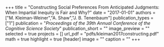 +++
title = "Constructing Social Preferences From Anticipated Judgments: When Impartial Inequity is Fair and Why?"
date = "2017-01-01"
authors = ["M. Kleiman-Weiner","A. Shaw","J. B. Tenenbaum"]
publication_types = ["1"]
publication = "_Proceedings of the 39th Annual Conference of the Cognitive Science Society_"
publication_short = ""
image_preview = ""
selected = true
projects = []
url_pdf = "pdfs/kleiman2017constructing.pdf"
math = true
highlight = true
[header]
image = ""
caption = ""
+++

